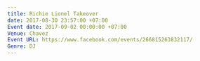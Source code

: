 ```yaml
---
title: Richie Lionel Takeover
date: 2017-08-30 23:57:00 +07:00
Event date: 2017-09-02 00:00:00 +07:00
Venue: Chavez
Event URL: https://www.facebook.com/events/266815263832117/
Genre: DJ
---
```


